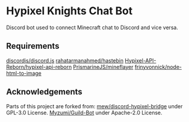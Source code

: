 # Hypixel Knights Chat Bot
Discord bot used to connect Minecraft chat to Discord and vice versa.

## Requirements
[discordjs/discord.js](https://github.com/discordjs/discord.js)
[rahatarmanahmed/hastebin](https://github.com/rahatarmanahmed/hastebin)
[Hypixel-API-Reborn/hypixel-api-reborn](https://github.com/Hypixel-API-Reborn/hypixel-api-reborn)
[PrismarineJS/mineflayer](https://github.com/PrismarineJS/mineflayer)
[frinyvonnick/node-html-to-image](https://github.com/frinyvonnick/node-html-to-image)


## Acknowledgements
Parts of this project are forked from:
[mew/discord-hypixel-bridge](https://github.com/mew/discord-hypixel-bridge) under GPL-3.0 License.
[Myzumi/Guild-Bot](https://github.com/Myzumi/Guild-Bot) under Apache-2.0 License.
